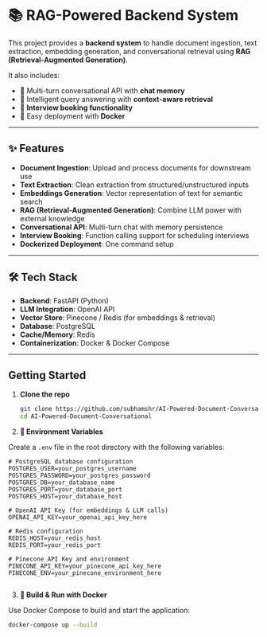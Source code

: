 # 📚 RAG-Powered Backend System

This project provides a **backend system** to handle document ingestion, text extraction, embedding generation, and conversational retrieval using **RAG (Retrieval-Augmented Generation)**.  

It also includes:
- 🔄 Multi-turn conversational API with **chat memory**
- 🤖 Intelligent query answering with **context-aware retrieval**
- 📅 **Interview booking functionality**
- 🐳 Easy deployment with **Docker**

---

## ✨ Features
- **Document Ingestion**: Upload and process documents for downstream use
- **Text Extraction**: Clean extraction from structured/unstructured inputs
- **Embeddings Generation**: Vector representation of text for semantic search
- **RAG (Retrieval-Augmented Generation)**: Combine LLM power with external knowledge
- **Conversational API**: Multi-turn chat with memory persistence
- **Interview Booking**: Function calling support for scheduling interviews
- **Dockerized Deployment**: One command setup

---

## 🛠️ Tech Stack
- **Backend**: FastAPI (Python)
- **LLM Integration**: OpenAI API 
- **Vector Store**: Pinecone / Redis (for embeddings & retrieval)
- **Database**: PostgreSQL
- **Cache/Memory**: Redis
- **Containerization**: Docker & Docker Compose

---

## Getting Started

1. **Clone the repo**  
   ```bash
   git clone https://github.com/subhamshr/AI-Powered-Document-Conversational.git
   cd AI-Powered-Document-Conversational

2. **🔑 Environment Variables**

Create a `.env` file in the root directory with the following variables:

```env
# PostgreSQL database configuration
POSTGRES_USER=your_postgres_username
POSTGRES_PASSWORD=your_postgres_password
POSTGRES_DB=your_database_name
POSTGRES_PORT=your_database_port
POSTGRES_HOST=your_database_host

# OpenAI API Key (for embeddings & LLM calls)
OPENAI_API_KEY=your_openai_api_key_here

# Redis configuration
REDIS_HOST=your_redis_host
REDIS_PORT=your_redis_port

# Pinecone API Key and environment
PINECONE_API_KEY=your_pinecone_api_key_here
PINECONE_ENV=your_pinecone_environment_here


```
 
3. **🐳 Build & Run with Docker**

Use Docker Compose to build and start the application:

```bash
docker-compose up --build
